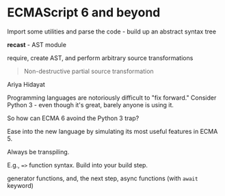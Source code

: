 # ECMAScript 6 and beyond

Import some utilities and parse the code - build up an abstract syntax tree

**recast** - AST module

require, create AST, and perform arbitrary source transformations

> Non-destructive partial source transformation

Ariya Hidayat


Programming languages are notoriously difficult to "fix forward." Consider Python 3 - even though it's great, barely anyone is using it.

So how can ECMA 6 avoind the Python 3 trap?

Ease into the new language by simulating its most useful features in ECMA 5.

Always be transpiling.

E.g., `=>` function syntax. Build into your build step.

generator functions, and, the next step, async functions (with `await` keyword)
